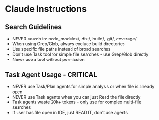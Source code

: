   # Claude Instructions

  ## Search Guidelines
  - NEVER search in: node_modules/, dist/, build/, .git/, coverage/
  - When using Grep/Glob, always exclude build directories
  - Use specific file paths instead of broad searches
  - Don't use Task tool for simple file searches - use Grep/Glob directly
  - Never use a tool without permission

  ## Task Agent Usage - CRITICAL
  - NEVER use Task/Plan agents for simple analysis or when file is already open
  - NEVER use Task agents when you can just Read the file directly
  - Task agents waste 20k+ tokens - only use for complex multi-file searches
  - If user has file open in IDE, just READ IT, don't use agents